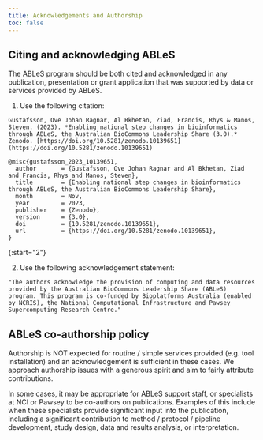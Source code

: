 ```yaml
---
title: Acknowledgements and Authorship
toc: false
---
```


## Citing and acknowledging ABLeS

The ABLeS program should be both cited and acknowledged in any publication, presentation or grant application that was supported by data or services provided by ABLeS.

1. Use the following citation:

```
Gustafsson, Ove Johan Ragnar, Al Bkhetan, Ziad, Francis, Rhys & Manos, Steven. (2023). *Enabling national step changes in bioinformatics through ABLeS, the Australian BioCommons Leadership Share (3.0).* Zenodo. [https://doi.org/10.5281/zenodo.10139651](https://doi.org/10.5281/zenodo.10139651)
```
```
@misc{gustafsson_2023_10139651,
  author       = {Gustafsson, Ove Johan Ragnar and Al Bkhetan, Ziad and Francis, Rhys and Manos, Steven},
  title        = {Enabling national step changes in bioinformatics through ABLeS, the Australian BioCommons Leadership Share},
  month        = Nov,
  year         = 2023,
  publisher    = {Zenodo},
  version      = {3.0},
  doi          = {10.5281/zenodo.10139651},
  url          = {https://doi.org/10.5281/zenodo.10139651},
}
```

{:start="2"}

2. Use the following acknowledgement statement:

```
"The authors acknowledge the provision of computing and data resources provided by the Australian BioCommons Leadership Share (ABLeS) program. This program is co-funded by Bioplatforms Australia (enabled by NCRIS), the National Computational Infrastructure and Pawsey Supercomputing Research Centre."
```

## ABLeS co-authorship policy

Authorship is NOT expected for routine / simple services provided (e.g. tool installation) and an acknowledgement is sufficient in these cases. We approach authorship issues with a generous spirit and aim to fairly attribute contributions.

In some cases, it may be appropriate for ABLeS support staff, or specialists at NCI or Pawsey to be co-authors on publications. Examples of this include when these specialists provide significant input into the publication, including a significant contribution to method / protocol / pipeline development, study design, data and results analysis, or interpretation.
